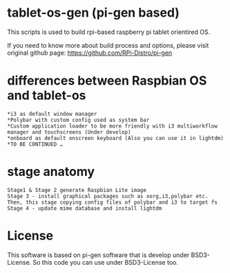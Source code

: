 # tablet-os-gen (pi-gen based)

This scripts is used to build rpi-based raspberry pi tablet orientired OS.

If you need to know more about build process and options, please visit original github page:
https://github.com/RPi-Distro/pi-gen

# differences between Raspbian OS and tablet-os

	*i3 as default window manager
	*Polybar with custom config used as system bar
	*Custom application loader to be more friendly with i3 multiworkflow manager and touchscreens (Under develop)
	*onboard as default onscreen keyboard (Also you can use it in lightdm)
	*TO BE CONTINUED …
	
# stage anatomy
	Stage1 & Stage 2 generate Raspbian Lite image
	Stage 3 - install graphical packages such as xorg,i3,polybar etc. Then, this stage copying config files of polybar and i3 to target fs
	Stage 4 - update mime database and install lightdm

# License

This software is based on pi-gen software that is develop under BSD3-License. So this code you can use under BSD3-License too.
